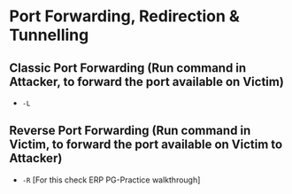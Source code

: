 # Port Forwarding, Redirection & Tunnelling

## Classic Port Forwarding (Run command in Attacker, to forward the port available on Victim)
- `-L`

## Reverse Port Forwarding (Run command in Victim, to forward the port available on Victim to Attacker)
- `-R` [For this check ERP PG-Practice walkthrough]
